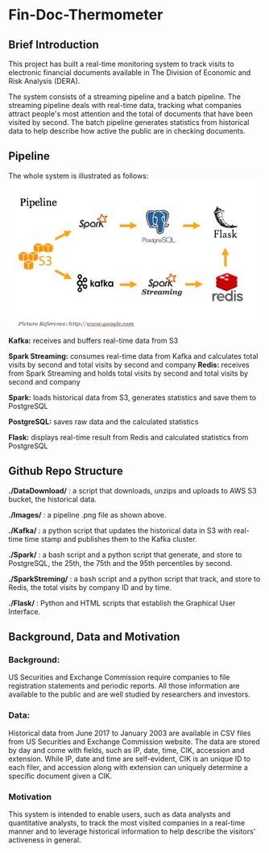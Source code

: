 # Fin-Doc-Thermometer


## Brief Introduction
This project has built a real-time monitoring system to track visits to electronic financial documents available in The Division of Economic and Risk Analysis (DERA). 

The system consists of a streaming pipeline and a batch pipeline. The streaming pipeline deals with real-time data, tracking what companies attract people's most attention and the total of documents that have been visited by second. The batch pipeline generates statistics from historical data to help describe how active the public are in checking documents. 


## Pipeline
The whole system is illustrated as follows:
![Pipeline Image](https://github.com/Eethen/Fin-Doc-Thermometer/blob/master/Images/Screen%20Shot%202018-07-02%20at%202.35.16%20PM.png)

**Kafka:**           receives and buffers real-time data from S3

**Spark Streaming:** consumes real-time data from Kafka and calculates total visits by second and total visits by second and company
**Redis:**           receives from Spark Streaming and holds total visits by second and total visits by second and company

**Spark:**           loads historical data from S3, generates statistics and save them to PostgreSQL

**PostgreSQL:**      saves raw data and the calculated statistics

**Flask:**           displays real-time result from Redis and calculated statistics from PostgreSQL


## Github Repo Structure
**./DataDownload/**  : a script that downloads, unzips and uploads to AWS S3 bucket, the historical data.

**./Images/**        : a pipeline .png file as shown above.

**./Kafka/**         : a python script that updates the historical data in S3 with real-time time stamp and publishes them to the Kafka cluster.

**./Spark/**         : a bash script and a python script that generate, and store to PostgreSQL, the 25th, the 75th and the 95th percentiles by second.

**./SparkStreming/** : a bash script and a python script that track, and store to Redis, the total visits by company ID and by time.

**./Flask/**         : Python and HTML scripts that establish the Graphical User Interface.


## Background, Data and Motivation

### Background:
US Securities and Exchange Commission require companies to file registration statements and periodic reports. All those information are available to the public and are well studied by researchers and investors. 

### Data:
Historical data from June 2017 to January 2003 are available in CSV files from US Securities and Exchange Commission website. The data are stored by day and come with fields, such as IP, date, time, CIK, accession and extension. While IP, date and time are self-evident, CIK is an unique ID to each filer, and accession along with extension can uniquely determine a specific document given a CIK. 

### Motivation
This system is intended to enable users, such as data analysts and quantitative analysts, to track the most visited companies in a real-time manner and to leverage historical information to help describe the visitors' activeness in general.
